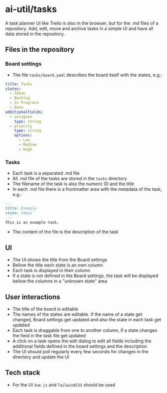 # ai-util/tasks

A task planner UI like Trello is also in the browser, but for the .md files of a repository. Add, edit, move and archive tasks in a simple UI and have all data stored in the repository.

## Files in the repository

### Board settings

- The file `tasks/board.yaml` describes the board itself with the states, e.g.:
```yaml
title: Tasks
states:
  - Ideas
  - Backlog
  - In Progress
  - Done
additionalFields:
  - assignee
    type: string
  - priority
    type: string
    options:
      - Low
      - Medium
      - High
```

### Tasks

- Each task is a separated .md file
- All .md file of the tasks are stored in the `tasks` directory
- The filename of the task is also the numeric ID and the title
- In each .md file there is a frontmatter area with the metadata of the task, e.g.:
```md
---
title: Example
state: Ideas
---
This is an example task.
```
- The content of the file is the description of the task

## UI

- The UI shows the title from the Board settings
- Bellow the title each state is an own column
- Each task is displayed in their column
- If a state is not defined in the Board settings, the task will be displayed bellow the columns in a "unknown state" area

## User interactions

- The title of the board is editable
- The names of the states are editable. If the name of a state get changed, Board settings get updated and also the state in each task get updated
- Each task is draggable from one to another column, if a state changes the field in the task file get updated
- A click on a task opens the edit dialog to edit all fields including the additional fields defined in the board settings and the description
- The UI should poll regularly every few seconds for changes in the directory and update the UI

## Tech stack

- For the UI `Vue.js` and `TailwindCSS` should be used